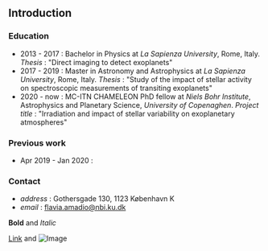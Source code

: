 ## Introduction


###  Education
   - 2013 - 2017 : Bachelor in Physics at _La Sapienza University_, Rome, Italy.
                    _Thesis_ : "Direct imaging to detect exoplanets"
   - 2017 - 2019 : Master in Astronomy and Astrophysics at _La Sapienza University_, Rome, Italy.
                    _Thesis_ : "Study of the impact of stellar activity on spectroscopic measurements of transiting exoplanets"
   - 2020 - now : MC-ITN CHAMELEON PhD fellow at _Niels Bohr Institute_, Astrophysics and Planetary Science, _University of Copenaghen_. 
                  _Project title_ : "Irradiation and impact of stellar variability on exoplanetary atmospheres"
   
### Previous work
   - Apr 2019 - Jan 2020 : 

### Contact
   - _address_ : Gothersgade 130, 1123 København K
   - _email_ : flavia.amadio@nbi.ku.dk
   



**Bold** and _Italic_ 

[Link](url) and ![Image](src)
```

